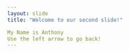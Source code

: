 ```yaml
---
layout: slide
title: "Welcome to our second slide!"

My Name is Anthony
Use the left arrow to go back!
---
```

